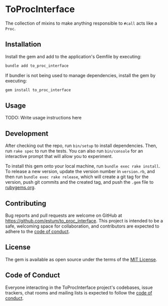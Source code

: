 # ToProcInterface

The collection of mixins to make anything responsible to `#call` acts like a `Proc`.

## Installation

Install the gem and add to the application's Gemfile by executing:

```bash
bundle add to_proc_interface
```

If bundler is not being used to manage dependencies, install the gem by executing:

```bash
gem install to_proc_interface
```

## Usage

TODO: Write usage instructions here

## Development

After checking out the repo, run `bin/setup` to install dependencies. Then, run `rake spec` to run the tests. You can also run `bin/console` for an interactive prompt that will allow you to experiment.

To install this gem onto your local machine, run `bundle exec rake install`. To release a new version, update the version number in `version.rb`, and then run `bundle exec rake release`, which will create a git tag for the version, push git commits and the created tag, and push the `.gem` file to [rubygems.org](https://rubygems.org).

## Contributing

Bug reports and pull requests are welcome on GitHub at https://github.com/estum/to_proc_interface. This project is intended to be a safe, welcoming space for collaboration, and contributors are expected to adhere to the [code of conduct](https://github.com/estum/to_proc_interface/blob/main/CODE_OF_CONDUCT.md).

## License

The gem is available as open source under the terms of the [MIT License](https://opensource.org/licenses/MIT).

## Code of Conduct

Everyone interacting in the ToProcInterface project's codebases, issue trackers, chat rooms and mailing lists is expected to follow the [code of conduct](https://github.com/estum/to_proc_interface/blob/main/CODE_OF_CONDUCT.md).
